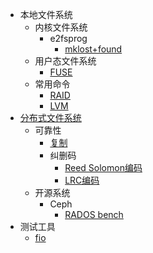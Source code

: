 * 本地文件系统
  * 内核文件系统
    * e2fsprog
      * [mklost+found](/mklost+found.md)
  * 用户态文件系统
    * [FUSE](/fuse.md)
  * 常用命令
    * [RAID](/linux-raid.md)
    * [LVM](/linux-lvm.md)
* [分布式文件系统](/distributed-file-system.md)
  * 可靠性
    * [复制](/replication.md)
    * 纠删码
      * [Reed Solomon编码](/erasure-coding/reed-solomon.md)
      * [LRC编码](/erasure-coding/locally-repairable-code.md)
  * 开源系统
    * Ceph
      * [RADOS bench](/ceph-rados-bench.md)
* 测试工具
    * [fio](/fio.md)

